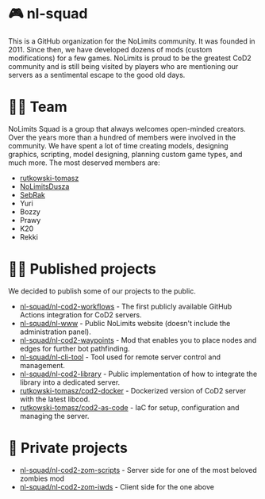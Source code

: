 # 🎮 nl-squad

This is a GitHub organization for the NoLimits community. It was founded in 2011. Since then, we have developed dozens of mods (custom modifications) for a few games. NoLimits is proud to be the greatest CoD2 community and is still being visited by players who are mentioning our servers as a sentimental escape to the good old days. 

# 👏🏻 Team

NoLimits Squad is a group that always welcomes open-minded creators. Over the years more than a hundred of members were involved in the community. We have spent a lot of time creating models, designing graphics, scripting, model designing, planning custom game types, and much more. The most deserved members are:

- [rutkowski-tomasz](https://github.com/rutkowski-tomasz)
- [NoLimitsDusza](https://github.com/NoLimitsDusza)
- [SebRak](https://github.com/SebRak)
- Yuri
- Bozzy
- Prawy
- K20
- Rekki

# 👐🏻 Published projects

We decided to publish some of our projects to the public.

- [nl-squad/nl-cod2-workflows](https://github.com/nl-squad/nl-cod2-workflows) - The first publicly available GitHub Actions integration for CoD2 servers.
- [nl-squad/nl-www](https://github.com/nl-squad/nl-www) - Public NoLimits website (doesn't include the administration panel).
- [nl-squad/nl-cod2-waypoints](https://github.com/nl-squad/nl-cod2-waypoints) - Mod that enables you to place nodes and edges for further bot pathfinding.
- [nl-squad/nl-cli-tool](https://github.com/nl-squad/nl-cli-tool) - Tool used for remote server control and management.
- [nl-squad/nl-cod2-library](https://github.com/nl-squad/nl-cod2-library) - Public implementation of how to integrate the library into a dedicated server.
- [rutkowski-tomasz/cod2-docker](https://github.com/rutkowski-tomasz/cod2-docker) - Dockerized version of CoD2 server with the latest libcod.
- [rutkowski-tomasz/cod2-as-code](https://github.com/rutkowski-tomasz/cod2-as-code) - IaC for setup, configuration and managing the server.

# 🥸 Private projects

- [nl-squad/nl-cod2-zom-scripts](https://github.com/nl-squad/nl-cod2-zom-scripts) - Server side for one of the most beloved zombies mod
- [nl-squad/nl-cod2-zom-iwds](https://github.com/nl-squad/nl-cod2-zom-iwds) - Client side for the one above
